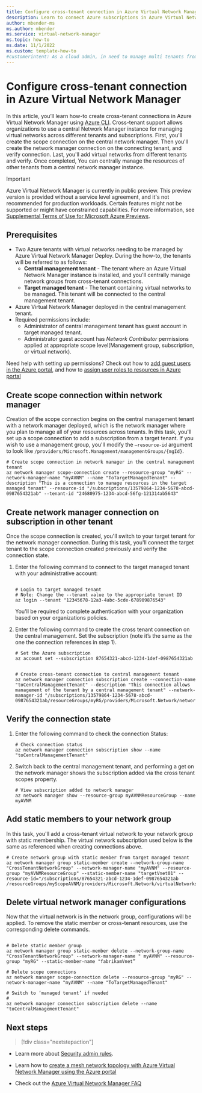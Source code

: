 ```yaml
---
title: Configure cross-tenant connection in Azure Virtual Network Manager - CLI
description: Learn to connect Azure subscriptions in Azure Virtual Network Manager using cross-tenant connections for the management of virtual networks across subscriptions.
author: mbender-ms
ms.author: mbender
ms.service: virtual-network-manager
ms.topic: how-to 
ms.date: 11/1/2022
ms.custom: template-how-to 
#customerintent: As a cloud admin, in need to manage multi tenants from a single network manager instance. Cross tenant functionality will give me this so I can easily manage all network resources governed by azure virtual network manager
---
```


# Configure cross-tenant connection in Azure Virtual Network Manager

In this article, you’ll learn how-to create cross-tenant connections in Azure Virtual Network Manager using [Azure CLI](/cli/azure/network/manager/scope-connection). Cross-tenant support allows organizations to use a central Network Manager instance for managing virtual networks across different tenants and subscriptions. First, you'll create the scope connection on the central network manager. Then you'll create the network manager connection on the connecting tenant, and verify connection. Last, you'll add virtual networks from different tenants and verify. Once completed, You can centrally manage the resources of other tenants from a central network manager instance.

> [!IMPORTANT]
> Azure Virtual Network Manager is currently in public preview.
> This preview version is provided without a service level agreement, and it's not recommended for production workloads. Certain features might not be supported or might have constrained capabilities.
> For more information, see [Supplemental Terms of Use for Microsoft Azure Previews](https://azure.microsoft.com/support/legal/preview-supplemental-terms/).

## Prerequisites

- Two Azure tenants with virtual networks needing to be managed by Azure Virtual Network Manager Deploy. During the how-to, the tenants will be referred to as follows:
  - **Central management tenant** - The tenant where an Azure Virtual Network Manager instance is installed, and you'll centrally manage network groups from cross-tenant connections.
  - **Target managed tenant** - The tenant containing virtual networks to be managed. This tenant will be connected to the central management tenant.
- Azure Virtual Network Manager deployed in the central management tenant.
- Required permissions include:
  - Administrator of central management tenant has guest account in target managed tenant.
  - Administrator guest account has *Network Contributor* permissions applied at appropriate scope level(Management group, subscription, or virtual network).

Need help with setting up permissions? Check out how to [add guest users in the Azure portal](../active-directory/external-identities/b2b-quickstart-add-guest-users-portal.md), and how to [assign user roles to resources in Azure portal](../role-based-access-control/role-assignments-portal.md)

## Create scope connection within network manager

Creation of the scope connection begins on the central management tenant with a network manager deployed, which is the network manager where you plan to manage all of your resources across tenants. In this task, you'll set up a scope connection to add a subscription from a target tenant. If you wish to use a management group, you'll modify the `–resource-id` argument to look like `/providers/Microsoft.Management/managementGroups/{mgId}`.

```azurecli
# Create scope connection in network manager in the central management tenant
az network manager scope-connection create --resource-group "myRG" --network-manager-name "myAVNM" --name "ToTargetManagedTenant" --description "This is a connection to manage resources in the target managed tenant" --resource-id "/subscriptions/13579864-1234-5678-abcd-0987654321ab" --tenant-id "24680975-1234-abcd-56fg-121314ab5643"
```

## Create network manager connection on subscription in other tenant 
Once the scope connection is created, you'll switch to your target tenant for the network manager connection. During this task, you'll connect the target tenant to the scope connection created previously and verify the connection state.

1. Enter the following command to connect to the target managed tenant with your administrative account:

   ```azurecli
   
   # Login to target managed tenant
   # Note: Change the --tenant value to the appropriate tenant ID
   az login --tenant "12345678-12a3-4abc-5cde-678909876543"
   ```
   You'll be required to complete authentication with your organization based on your organizations policies.

1. Enter the following command to create the cross tenant connection on the central management.
Set the subscription (note it’s the same as the one the connection references in step 1).

    ```azurecli
    # Set the Azure subscription
    az account set --subscription 87654321-abcd-1234-1def-0987654321ab


    # Create cross-tenant connection to central management tenant
    az network manager connection subscription create --connection-name "toCentralManagementTenant" --description "This connection allows management of the tenant by a central management tenant" --network-manager-id "/subscriptions/13579864-1234-5678-abcd-0987654321ab/resourceGroups/myRG/providers/Microsoft.Network/networkManagers/myAVNM"
    ```

## Verify the connection state

1.	Enter the following command to check the connection Status:

    ```azurecli
    # Check connection status
    az network manager connection subscription show --name "toCentralManagementTenant"
    ```

1. Switch back to the central management tenant, and performing a get on the network manager shows the subscription added via the cross tenant scopes property.

    ```azurecli
    # View subscription added to network manager
    az network manager show --resource-group myAVNMResourceGroup --name myAVNM
    ```

## Add static members to your network group 
In this task, you'll add a cross-tenant virtual network to your network group with static membership. The virtual network subscription used below is the same as referenced when creating connections above.

```azurecli
# Create network group with static member from target managed tenant
az network manager group static-member create --network-group-name "CrossTenantNetworkGroup" --network-manager-name "myAVNM" --resource-group "myAVNMResourceGroup" --static-member-name "targetVnet01" --resource-id="/subscriptions/87654321-abcd-1234-1def-0987654321ab
/resourceGroups/myScopeAVNM/providers/Microsoft.Network/virtualNetworks/targetVnet01"
```
## Delete virtual network manager configurations

Now that the virtual network is in the network group, configurations will be applied. To remove the static member or cross-tenant resources, use the corresponding delete commands.

```azurecli

# Delete static member group
az network manager group static-member delete --network-group-name  "CrossTenantNetworkGroup" --network-manager-name " myAVNM" --resource-group "myRG" --static-member-name "fabrikamVnet” 

# Delete scope connections
az network manager scope-connection delete --resource-group "myRG" --network-manager-name "myAVNM" --name "ToTargetManagedTenant" 

# Switch to ‘managed tenant’ if needed 
# 
az network manager connection subscription delete --name "toCentralManagementTenant"  

```

## Next steps

> [!div class="nextstepaction"]

- Learn more about [Security admin rules](concept-security-admins.md).

- Learn how to [create a mesh network topology with Azure Virtual Network Manager using the Azure portal](how-to-create-mesh-network.md)

- Check out the [Azure Virtual Network Manager FAQ](faq.md)
